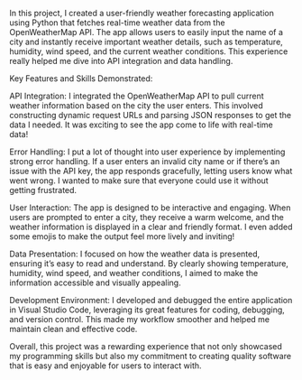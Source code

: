 In this project, I created a user-friendly weather forecasting application using Python that fetches real-time weather data from the OpenWeatherMap API. The app allows users to easily input the name of a city and instantly receive important weather details, such as temperature, humidity, wind speed, and the current weather conditions. This experience really helped me dive into API integration and data handling.

Key Features and Skills Demonstrated:


API Integration: I integrated the OpenWeatherMap API to pull current weather information based on the city the user enters. This involved constructing dynamic request URLs and parsing JSON responses to get the data I needed. It was exciting to see the app come to life with real-time data!

Error Handling: I put a lot of thought into user experience by implementing strong error handling. If a user enters an invalid city name or if there’s an issue with the API key, the app responds gracefully, letting users know what went wrong. I wanted to make sure that everyone could use it without getting frustrated.

User Interaction: The app is designed to be interactive and engaging. When users are prompted to enter a city, they receive a warm welcome, and the weather information is displayed in a clear and friendly format. I even added some emojis to make the output feel more lively and inviting!

Data Presentation: I focused on how the weather data is presented, ensuring it’s easy to read and understand. By clearly showing temperature, humidity, wind speed, and weather conditions, I aimed to make the information accessible and visually appealing.

Development Environment: I developed and debugged the entire application in Visual Studio Code, leveraging its great features for coding, debugging, and version control. This made my workflow smoother and helped me maintain clean and effective code.

Overall, this project was a rewarding experience that not only showcased my programming skills but also my commitment to creating quality software that is easy and enjoyable for users to interact with.

